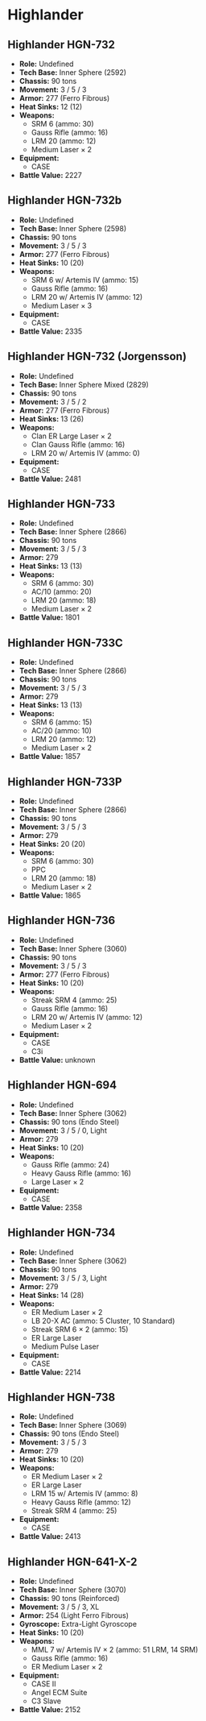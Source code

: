 # Highlander
## Highlander HGN-732
- **Role:** Undefined
- **Tech Base:** Inner Sphere (2592)
- **Chassis:** 90 tons
- **Movement:** 3 / 5 / 3
- **Armor:** 277 (Ferro Fibrous)
- **Heat Sinks:** 12 (12)
- **Weapons:**
  - SRM 6 (ammo: 30)
  - Gauss Rifle (ammo: 16)
  - LRM 20 (ammo: 12)
  - Medium Laser × 2
- **Equipment:**
  - CASE
- **Battle Value:** 2227

## Highlander HGN-732b
- **Role:** Undefined
- **Tech Base:** Inner Sphere (2598)
- **Chassis:** 90 tons
- **Movement:** 3 / 5 / 3
- **Armor:** 277 (Ferro Fibrous)
- **Heat Sinks:** 10 (20)
- **Weapons:**
  - SRM 6 w/ Artemis IV (ammo: 15)
  - Gauss Rifle (ammo: 16)
  - LRM 20 w/ Artemis IV (ammo: 12)
  - Medium Laser × 3
- **Equipment:**
  - CASE
- **Battle Value:** 2335

## Highlander HGN-732 (Jorgensson)
- **Role:** Undefined
- **Tech Base:** Inner Sphere Mixed (2829)
- **Chassis:** 90 tons
- **Movement:** 3 / 5 / 2
- **Armor:** 277 (Ferro Fibrous)
- **Heat Sinks:** 13 (26)
- **Weapons:**
  - Clan ER Large Laser × 2
  - Clan Gauss Rifle (ammo: 16)
  - LRM 20 w/ Artemis IV (ammo: 0)
- **Equipment:**
  - CASE
- **Battle Value:** 2481

## Highlander HGN-733
- **Role:** Undefined
- **Tech Base:** Inner Sphere (2866)
- **Chassis:** 90 tons
- **Movement:** 3 / 5 / 3
- **Armor:** 279
- **Heat Sinks:** 13 (13)
- **Weapons:**
  - SRM 6 (ammo: 30)
  - AC/10 (ammo: 20)
  - LRM 20 (ammo: 18)
  - Medium Laser × 2
- **Battle Value:** 1801

## Highlander HGN-733C
- **Role:** Undefined
- **Tech Base:** Inner Sphere (2866)
- **Chassis:** 90 tons
- **Movement:** 3 / 5 / 3
- **Armor:** 279
- **Heat Sinks:** 13 (13)
- **Weapons:**
  - SRM 6 (ammo: 15)
  - AC/20 (ammo: 10)
  - LRM 20 (ammo: 12)
  - Medium Laser × 2
- **Battle Value:** 1857

## Highlander HGN-733P
- **Role:** Undefined
- **Tech Base:** Inner Sphere (2866)
- **Chassis:** 90 tons
- **Movement:** 3 / 5 / 3
- **Armor:** 279
- **Heat Sinks:** 20 (20)
- **Weapons:**
  - SRM 6 (ammo: 30)
  - PPC
  - LRM 20 (ammo: 18)
  - Medium Laser × 2
- **Battle Value:** 1865

## Highlander HGN-736
- **Role:** Undefined
- **Tech Base:** Inner Sphere (3060)
- **Chassis:** 90 tons
- **Movement:** 3 / 5 / 3
- **Armor:** 277 (Ferro Fibrous)
- **Heat Sinks:** 10 (20)
- **Weapons:**
  - Streak SRM 4 (ammo: 25)
  - Gauss Rifle (ammo: 16)
  - LRM 20 w/ Artemis IV (ammo: 12)
  - Medium Laser × 2
- **Equipment:**
  - CASE
  - C3i
- **Battle Value:** unknown

## Highlander HGN-694
- **Role:** Undefined
- **Tech Base:** Inner Sphere (3062)
- **Chassis:** 90 tons (Endo Steel)
- **Movement:** 3 / 5 / 0, Light
- **Armor:** 279
- **Heat Sinks:** 10 (20)
- **Weapons:**
  - Gauss Rifle (ammo: 24)
  - Heavy Gauss Rifle (ammo: 16)
  - Large Laser × 2
- **Equipment:**
  - CASE
- **Battle Value:** 2358

## Highlander HGN-734
- **Role:** Undefined
- **Tech Base:** Inner Sphere (3062)
- **Chassis:** 90 tons
- **Movement:** 3 / 5 / 3, Light
- **Armor:** 279
- **Heat Sinks:** 14 (28)
- **Weapons:**
  - ER Medium Laser × 2
  - LB 20-X AC (ammo: 5 Cluster, 10 Standard)
  - Streak SRM 6 × 2 (ammo: 15)
  - ER Large Laser
  - Medium Pulse Laser
- **Equipment:**
  - CASE
- **Battle Value:** 2214

## Highlander HGN-738
- **Role:** Undefined
- **Tech Base:** Inner Sphere (3069)
- **Chassis:** 90 tons (Endo Steel)
- **Movement:** 3 / 5 / 3
- **Armor:** 279
- **Heat Sinks:** 10 (20)
- **Weapons:**
  - ER Medium Laser × 2
  - ER Large Laser
  - LRM 15 w/ Artemis IV (ammo: 8)
  - Heavy Gauss Rifle (ammo: 12)
  - Streak SRM 4 (ammo: 25)
- **Equipment:**
  - CASE
- **Battle Value:** 2413

## Highlander HGN-641-X-2
- **Role:** Undefined
- **Tech Base:** Inner Sphere (3070)
- **Chassis:** 90 tons (Reinforced)
- **Movement:** 3 / 5 / 3, XL
- **Armor:** 254 (Light Ferro Fibrous)
- **Gyroscope:** Extra-Light Gyroscope
- **Heat Sinks:** 10 (20)
- **Weapons:**
  - MML 7 w/ Artemis IV × 2 (ammo: 51 LRM, 14 SRM)
  - Gauss Rifle (ammo: 16)
  - ER Medium Laser × 2
- **Equipment:**
  - CASE II
  - Angel ECM Suite
  - C3 Slave
- **Battle Value:** 2152

